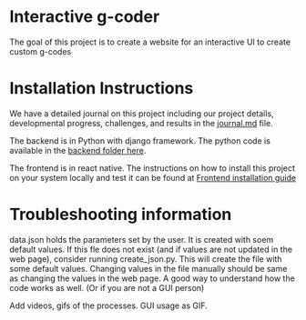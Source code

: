 # Interactive g-coder
The goal of this project is to create a website for an interactive UI to create custom g-codes

# Installation Instructions
We have a detailed journal on this project including our project details, developmental progress, challenges, and results in the [journal.md](/journal.md) file. 

The backend is in Python with django framework. 
The python code is available in the [backend folder here](/backend).

The frontend is in react native.
The instructions on how to install this project on your system locally and test it can be found at 
[Frontend installation guide](/frontend/3d_project)

# Troubleshooting information
data.json holds the parameters set by the user. It is created with soem default values. 
If this fle does not exist (and if values are not updated in the web page), consider running create_json.py. This will create the file with some default values.
Changing values in the file manually should be same as changing the values in the web page. A good way to understand how the code works as well. (Or if you are not a GUI person)


Add videos, gifs of the processes. 
GUI usage as GIF. 
